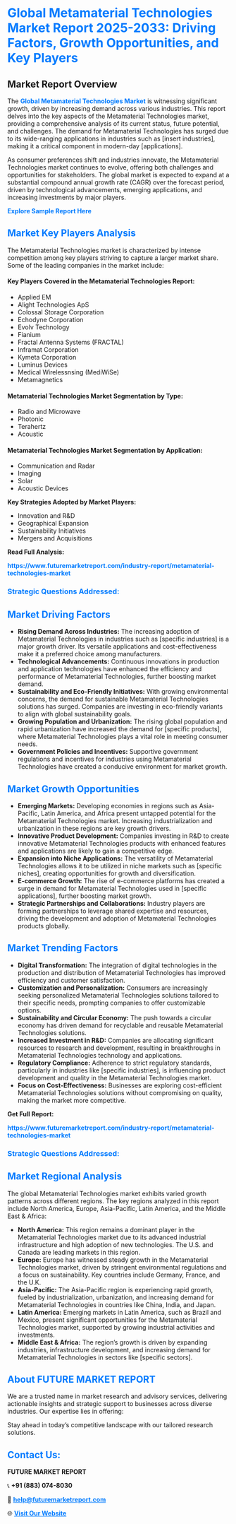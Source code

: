 <h1 style="color: #007BFF;">Global Metamaterial Technologies Market Report 2025-2033: Driving Factors, Growth Opportunities, and Key Players</h1>

<section id="overview">
<h2>Market Report Overview</h2>
<p>The <a href="https://www.futuremarketreport.com/industry-report/metamaterial-technologies-market" style="color: #007BFF; text-decoration: none;"><strong>Global Metamaterial Technologies Market</strong></a> is witnessing significant growth, driven by increasing demand across various industries. This report delves into the key aspects of the Metamaterial Technologies market, providing a comprehensive analysis of its current status, future potential, and challenges. The demand for Metamaterial Technologies has surged due to its wide-ranging applications in industries such as [insert industries], making it a critical component in modern-day [applications].</p>
<p>As consumer preferences shift and industries innovate, the Metamaterial Technologies market continues to evolve, offering both challenges and opportunities for stakeholders. The global market is expected to expand at a substantial compound annual growth rate (CAGR) over the forecast period, driven by technological advancements, emerging applications, and increasing investments by major players.</p>
</section>

<section id="overview">
<p><a href="https://www.futuremarketreport.com/request-sample/reportId=61281" style="color: #007BFF; text-decoration: none;"><strong>Explore Sample Report Here</strong></a></p>
</section>

<section id="key-players">
<h2 style="color: #007BFF;">Market Key Players Analysis</h2>
<p>The Metamaterial Technologies market is characterized by intense competition among key players striving to capture a larger market share. Some of the leading companies in the market include:</p>
<h4>Key Players Covered in the Metamaterial Technologies Report:</h4>
<ul><li>Applied EM</li><li>Alight Technologies ApS</li><li>Colossal Storage Corporation</li><li>Echodyne Corporation</li><li>Evolv Technology</li><li>Fianium</li><li>Fractal Antenna Systems (FRACTAL)</li><li>Inframat Corporation</li><li>Kymeta Corporation</li><li>Luminus Devices</li><li>Medical Wirelessnsing (MediWiSe)</li><li>Metamagnetics</li></ul>
<h4>Metamaterial Technologies Market Segmentation by Type:</h4>
<ul><li>Radio and Microwave</li><li>Photonic</li><li>Terahertz</li><li>Acoustic</li></ul>

<h4>Metamaterial Technologies Market Segmentation by Application:</h4>
<ul><li>Communication and Radar</li><li>Imaging</li><li>Solar</li><li>Acoustic Devices</li></ul>
<p><strong>Key Strategies Adopted by Market Players:</strong></p>
<ul>
<li>Innovation and R&D</li>
<li>Geographical Expansion</li>
<li>Sustainability Initiatives</li>
<li>Mergers and Acquisitions</li>
</ul>
</section>

<section>
<p><strong>Read Full Analysis: </strong></p><a href="https://www.futuremarketreport.com/industry-report/metamaterial-technologies-market" style="color: #007BFF; text-decoration: none;"><strong>https://www.futuremarketreport.com/industry-report/metamaterial-technologies-market</strong></a>
<h3 style="color: #007BFF;">Strategic Questions Addressed:</h3>
</section>

<section id="driving-factors">
<h2 style="color: #007BFF;">Market Driving Factors</h2>
<ul>
<li><strong>Rising Demand Across Industries:</strong> The increasing adoption of Metamaterial Technologies in industries such as [specific industries] is a major growth driver. Its versatile applications and cost-effectiveness make it a preferred choice among manufacturers.</li>
<li><strong>Technological Advancements:</strong> Continuous innovations in production and application technologies have enhanced the efficiency and performance of Metamaterial Technologies, further boosting market demand.</li>
<li><strong>Sustainability and Eco-Friendly Initiatives:</strong> With growing environmental concerns, the demand for sustainable Metamaterial Technologies solutions has surged. Companies are investing in eco-friendly variants to align with global sustainability goals.</li>
<li><strong>Growing Population and Urbanization:</strong> The rising global population and rapid urbanization have increased the demand for [specific products], where Metamaterial Technologies plays a vital role in meeting consumer needs.</li>
<li><strong>Government Policies and Incentives:</strong> Supportive government regulations and incentives for industries using Metamaterial Technologies have created a conducive environment for market growth.</li>
</ul>
</section>

<section id="growth-opportunities">
<h2 style="color: #007BFF;">Market Growth Opportunities</h2>
<ul>
<li><strong>Emerging Markets:</strong> Developing economies in regions such as Asia-Pacific, Latin America, and Africa present untapped potential for the Metamaterial Technologies market. Increasing industrialization and urbanization in these regions are key growth drivers.</li>
<li><strong>Innovative Product Development:</strong> Companies investing in R&D to create innovative Metamaterial Technologies products with enhanced features and applications are likely to gain a competitive edge.</li>
<li><strong>Expansion into Niche Applications:</strong> The versatility of Metamaterial Technologies allows it to be utilized in niche markets such as [specific niches], creating opportunities for growth and diversification.</li>
<li><strong>E-commerce Growth:</strong> The rise of e-commerce platforms has created a surge in demand for Metamaterial Technologies used in [specific applications], further boosting market growth.</li>
<li><strong>Strategic Partnerships and Collaborations:</strong> Industry players are forming partnerships to leverage shared expertise and resources, driving the development and adoption of Metamaterial Technologies products globally.</li>
</ul>
</section>

<section id="trending-factors">
<h2 style="color: #007BFF;">Market Trending Factors</h2>
<ul>
<li><strong>Digital Transformation:</strong> The integration of digital technologies in the production and distribution of Metamaterial Technologies has improved efficiency and customer satisfaction.</li>
<li><strong>Customization and Personalization:</strong> Consumers are increasingly seeking personalized Metamaterial Technologies solutions tailored to their specific needs, prompting companies to offer customizable options.</li>
<li><strong>Sustainability and Circular Economy:</strong> The push towards a circular economy has driven demand for recyclable and reusable Metamaterial Technologies solutions.</li>
<li><strong>Increased Investment in R&D:</strong> Companies are allocating significant resources to research and development, resulting in breakthroughs in Metamaterial Technologies technology and applications.</li>
<li><strong>Regulatory Compliance:</strong> Adherence to strict regulatory standards, particularly in industries like [specific industries], is influencing product development and quality in the Metamaterial Technologies market.</li>
<li><strong>Focus on Cost-Effectiveness:</strong> Businesses are exploring cost-efficient Metamaterial Technologies solutions without compromising on quality, making the market more competitive.</li>
</ul>
</section>

<section>
<p><strong>Get Full Report: </strong></p><a href="https://www.futuremarketreport.com/industry-report/metamaterial-technologies-market" style="color: #007BFF; text-decoration: none;"><strong>https://www.futuremarketreport.com/industry-report/metamaterial-technologies-market</strong></a>
<h3 style="color: #007BFF;">Strategic Questions Addressed:</h3>
</section>


<section id="regional-analysis">
<h2 style="color: #007BFF;">Market Regional Analysis</h2>
<p>The global Metamaterial Technologies market exhibits varied growth patterns across different regions. The key regions analyzed in this report include North America, Europe, Asia-Pacific, Latin America, and the Middle East & Africa:</p>
<ul>
<li><strong>North America:</strong> This region remains a dominant player in the Metamaterial Technologies market due to its advanced industrial infrastructure and high adoption of new technologies. The U.S. and Canada are leading markets in this region.</li>
<li><strong>Europe:</strong> Europe has witnessed steady growth in the Metamaterial Technologies market, driven by stringent environmental regulations and a focus on sustainability. Key countries include Germany, France, and the U.K.</li>
<li><strong>Asia-Pacific:</strong> The Asia-Pacific region is experiencing rapid growth, fueled by industrialization, urbanization, and increasing demand for Metamaterial Technologies in countries like China, India, and Japan.</li>
<li><strong>Latin America:</strong> Emerging markets in Latin America, such as Brazil and Mexico, present significant opportunities for the Metamaterial Technologies market, supported by growing industrial activities and investments.</li>
<li><strong>Middle East & Africa:</strong> The region’s growth is driven by expanding industries, infrastructure development, and increasing demand for Metamaterial Technologies in sectors like [specific sectors].</li>
</ul>
</section>

<footer>
<h2 style="color: #007BFF;">About FUTURE MARKET REPORT</h2>
<p>We are a trusted name in market research and advisory services, delivering actionable insights and strategic support to businesses across diverse industries. Our expertise lies in offering:</p>

<p>Stay ahead in today’s competitive landscape with our tailored research solutions.</p>

<h2 style="color: #007BFF;">Contact Us:</h2>
<p><strong>FUTURE MARKET REPORT</strong></p>
<p>📞 <strong>+91 (883) 074-8030</strong></p>
<p>📧 <strong><a href="mailto:help@futuremarketreport.com" style="color: #007BFF;">help@futuremarketreport.com</a></strong></p>
<p>🌐 <strong><a href="https://www.futuremarketreport.com/" style="color: #007BFF;">Visit Our Website</a></strong></p>
</footer>